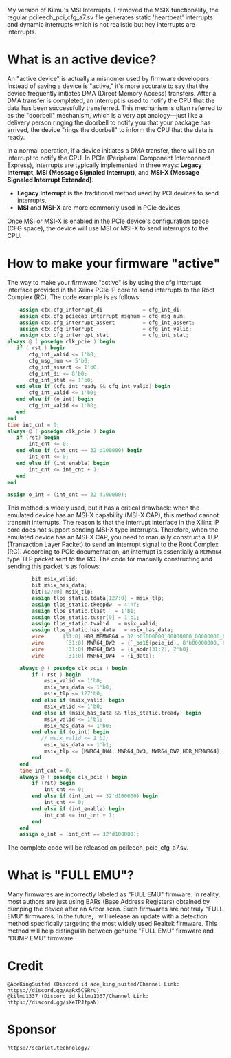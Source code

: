 My version of Kilmu's MSI Interrupts, I removed the MSIX functionality, the regular pcileech_pci_cfg_a7.sv file generates static 'heartbeat' interrupts and dynamic interrupts which is not realistic but hey 
interrupts are interrupts.

# What is an active device?
An "active device" is actually a misnomer used by firmware developers. Instead of saying a device is "active," it's more accurate to say that the device frequently initiates DMA (Direct Memory Access) transfers. After a DMA transfer is completed, an interrupt is used to notify the CPU that the data has been successfully transferred. This mechanism is often referred to as the "doorbell" mechanism, which is a very apt analogy—just like a delivery person ringing the doorbell to notify you that your package has arrived, the device "rings the doorbell" to inform the CPU that the data is ready.

In a normal operation, if a device initiates a DMA transfer, there will be an interrupt to notify the CPU. In PCIe (Peripheral Component Interconnect Express), interrupts are typically implemented in three ways: **Legacy Interrupt**, **MSI (Message Signaled Interrupt)**, and **MSI-X (Message Signaled Interrupt Extended)**.

- **Legacy Interrupt** is the traditional method used by PCI devices to send interrupts.
- **MSI** and **MSI-X** are more commonly used in PCIe devices.

Once MSI or MSI-X is enabled in the PCIe device's configuration space (CFG space), the device will use MSI or MSI-X to send interrupts to the CPU.
# How to make your firmware "active"
The way to make your firmware "active" is by using the cfg interrupt interface provided in the Xilinx PCIe IP core to send interrupts to the Root Complex (RC). 
The code example is as follows:
```verilog
    assign ctx.cfg_interrupt_di             = cfg_int_di;
    assign ctx.cfg_pciecap_interrupt_msgnum = cfg_msg_num;
    assign ctx.cfg_interrupt_assert         = cfg_int_assert;
    assign ctx.cfg_interrupt                = cfg_int_valid;
    assign ctx.cfg_interrupt_stat           = cfg_int_stat;
always @ ( posedge clk_pcie ) begin
   if ( rst ) begin
       cfg_int_valid <= 1'b0;
       cfg_msg_num <= 5'b0;
       cfg_int_assert <= 1'b0;
       cfg_int_di <= 8'b0;
       cfg_int_stat <= 1'b0;
   end else if (cfg_int_ready && cfg_int_valid) begin
       cfg_int_valid <= 1'b0;
   end else if (o_int) begin
       cfg_int_valid <= 1'b0;
   end
end
time int_cnt = 0;
always @ ( posedge clk_pcie ) begin
   if (rst) begin
       int_cnt <= 0;
   end else if (int_cnt == 32'd100000) begin
       int_cnt <= 0;
   end else if (int_enable) begin
       int_cnt <= int_cnt + 1;
   end
end

assign o_int = (int_cnt == 32'd100000);
```
This method is widely used, but it has a critical drawback: when the emulated device has an MSI-X capability (MSI-X CAP), this method cannot transmit interrupts. The reason is that the interrupt interface in the Xilinx IP core does not support sending MSI-X type interrupts. Therefore, when the emulated device has an MSI-X CAP, you need to manually construct a TLP (Transaction Layer Packet) to send an interrupt signal to the Root Complex (RC).
According to PCIe documentation, an interrupt is essentially a `MEMWR64` type TLP packet sent to the RC.
The code for manually constructing and sending this packet is as follows:
```verilog
        bit msix_valid;
        bit msix_has_data;
        bit[127:0] msix_tlp;
        assign tlps_static.tdata[127:0] = msix_tlp; 
        assign tlps_static.tkeepdw  = 4'hf;
        assign tlps_static.tlast   = 1'b1;
        assign tlps_static.tuser[0] = 1'b1;
        assign tlps_static.tvalid   = msix_valid;
        assign tlps_static.has_data   = msix_has_data;
        wire      [31:0] HDR_MEMWR64 = 32'b01000000_00000000_00000000_00000001;
        wire       [31:0] MWR64_DW2  = {`_bs16(pcie_id), 8'b00000000, 8'b00001111};
        wire       [31:0] MWR64_DW3  = {i_addr[31:2], 2'b0};
        wire       [31:0] MWR64_DW4  = {i_data};

    always @ ( posedge clk_pcie ) begin
        if ( rst ) begin
            msix_valid <= 1'b0;
            msix_has_data <= 1'b0;
            msix_tlp <= 127'b0;
        end else if (msix_valid) begin
            msix_valid <= 1'b0;
        end else if (msix_has_data && tlps_static.tready) begin
            msix_valid <= 1'b1;
            msix_has_data <= 1'b0;
        end else if (o_int) begin
           // msix_valid <= 1'b1;
            msix_has_data <= 1'b1;
            msix_tlp <= {MWR64_DW4, MWR64_DW3, MWR64_DW2,HDR_MEMWR64};
        end
    end
    time int_cnt = 0;
    always @ ( posedge clk_pcie ) begin
        if (rst) begin
            int_cnt <= 0;
        end else if (int_cnt == 32'd100000) begin
            int_cnt <= 0;
        end else if (int_enable) begin
            int_cnt <= int_cnt + 1;
        end
    end
    assign o_int = (int_cnt == 32'd100000);
```

The complete code will be released on pcileech_pcie_cfg_a7.sv.


# What is "FULL EMU"?
Many firmwares are incorrectly labeled as "FULL EMU" firmware. In reality, most authors are just using BARs (Base Address Registers) obtained by dumping the device after an Arbor scan. Such firmwares are not truly "FULL EMU" firmwares. In the future, I will release an update with a detection method specifically targeting the most widely used Realtek firmware. This method will help distinguish between genuine "FULL EMU" firmware and "DUMP EMU" firmware.

# Credit
    @AceKingSuited (Discord id ace_king_suited/Channel Link: https://discord.gg/AaRx5CSRru)
    @kilmu1337 (Discord id kilmu1337/Channel Link: https://discord.gg/sXeTPJfpaN)
# Sponsor
    https://scarlet.technology/
